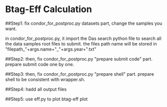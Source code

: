 # Btag-Eff Calculation

##Step1:
fix condor_for_postproc.py datasets part, change the samples you want.

in condor_for_postproc.py, it import the Das search python file to search all the data samples
root files to submit. the files path name will be stored in 
"filepath_"+args.name+"_"+args.year+".txt" 

##Step2:
then, fix condor_for_postproc.py "prepare submit code" part.
prepare submit code one by one.

##Step3: 
then, fix condor_for_postproc.py "prepare shell" part.
prepare shell to be consistent with wrapper.sh.

##Step4:
hadd all output files

##Step5:
use eff.py to plot btag-eff plot
